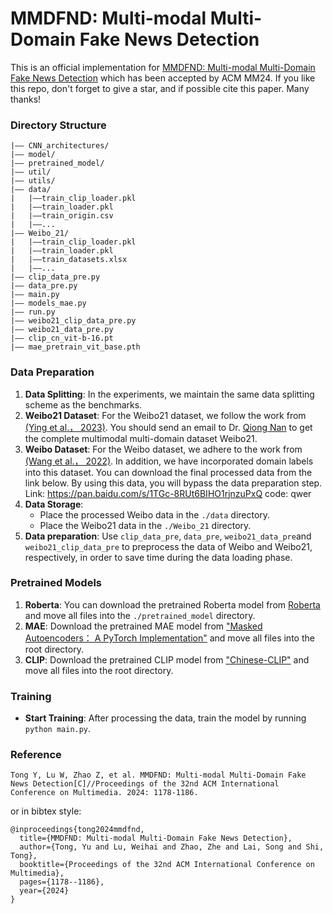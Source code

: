 # MMDFND: Multi-modal Multi-Domain Fake News Detection
This is an official implementation for [MMDFND: Multi-modal Multi-Domain Fake News Detection](https://dl.acm.org/doi/abs/10.1145/3664647.3681317) which has been accepted by ACM MM24. If you like this repo, don't forget to give a star, and if possible cite this paper. Many thanks!
### Directory Structure
```
|–– CNN_architectures/
|–– model/
|–– pretrained_model/
|–– util/
|–– utils/
|–– data/
|   |––train_clip_loader.pkl
|   |––train_loader.pkl
|   |––train_origin.csv
|   |––...
|–– Weibo_21/
|   |––train_clip_loader.pkl
|   |––train_loader.pkl
|   |––train_datasets.xlsx
|   |––...
|–– clip_data_pre.py
|–– data_pre.py
|–– main.py
|–– models_mae.py
|–– run.py
|–– weibo21_clip_data_pre.py
|–– weibo21_data_pre.py
|–– clip_cn_vit-b-16.pt
|–– mae_pretrain_vit_base.pth
```
### Data Preparation
1. **Data Splitting**: In the experiments, we maintain the same data splitting scheme as the benchmarks.
2. **Weibo21 Dataset**: For the Weibo21 dataset, we follow the work from [(Ying et al.， 2023)](https://github.com/yingqichao/fnd-bootstrap). You should send an email to Dr. [Qiong Nan](mailto:nanqiong19z@ict.ac.cn) to get the complete multimodal multi-domain dataset Weibo21.
3. **Weibo Dataset**: For the Weibo dataset, we adhere to the work from [(Wang et al.， 2022)](https://github.com/yaqingwang/EANN-KDD18). In addition, we have incorporated domain labels into this dataset. You can download the final processed data from the link below. By using this data, you will bypass the data preparation step. Link: https://pan.baidu.com/s/1TGc-8RUt6BIHO1rjnzuPxQ code: qwer
4. **Data Storage**:
    - Place the processed Weibo data in the `./data` directory.
    - Place the Weibo21 data in the `./Weibo_21` directory.
5. **Data preparation**: Use `clip_data_pre`, `data_pre`, `weibo21_data_pre`and `weibo21_clip_data_pre` to preprocess the data of Weibo and Weibo21, respectively, in order to save time during the data loading phase.
### Pretrained Models
1. **Roberta**: You can download the pretrained Roberta model from [Roberta](https://drive.google.com/drive/folders/1y2k22iMG1i1f302NLf-bj7UEe9zwTwLR?usp=sharing) and move all files into the `./pretrained_model` directory.
2. **MAE**: Download the pretrained MAE model from ["Masked Autoencoders： A PyTorch Implementation"](https://github.com/facebookresearch/mae) and move all files into the root directory.
3. **CLIP**: Download the pretrained CLIP model from ["Chinese-CLIP"](https://github.com/OFA-Sys/Chinese-CLIP) and move all files into the root directory.
### Training
- **Start Training**: After processing the data, train the model by running `python main.py`.

### Reference
```
Tong Y, Lu W, Zhao Z, et al. MMDFND: Multi-modal Multi-Domain Fake News Detection[C]//Proceedings of the 32nd ACM International Conference on Multimedia. 2024: 1178-1186.
```

or in bibtex style:
```
@inproceedings{tong2024mmdfnd,
  title={MMDFND: Multi-modal Multi-Domain Fake News Detection},
  author={Tong, Yu and Lu, Weihai and Zhao, Zhe and Lai, Song and Shi, Tong},
  booktitle={Proceedings of the 32nd ACM International Conference on Multimedia},
  pages={1178--1186},
  year={2024}
}
```
